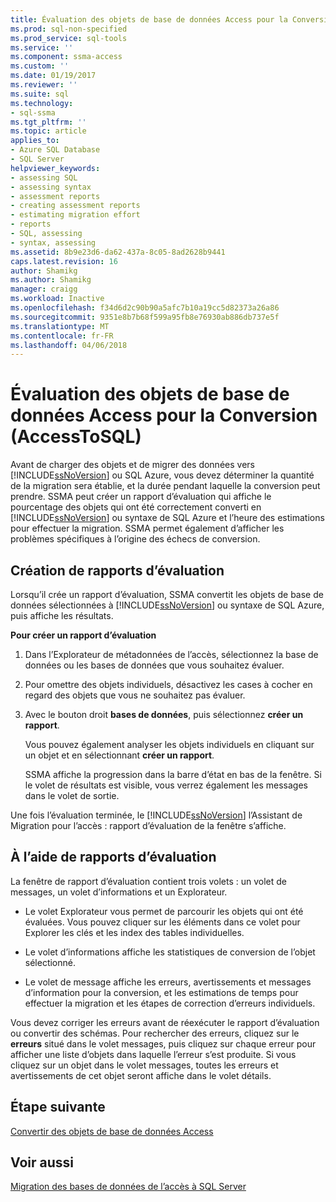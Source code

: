```yaml
---
title: Évaluation des objets de base de données Access pour la Conversion (AccessToSQL) | Documents Microsoft
ms.prod: sql-non-specified
ms.prod_service: sql-tools
ms.service: ''
ms.component: ssma-access
ms.custom: ''
ms.date: 01/19/2017
ms.reviewer: ''
ms.suite: sql
ms.technology:
- sql-ssma
ms.tgt_pltfrm: ''
ms.topic: article
applies_to:
- Azure SQL Database
- SQL Server
helpviewer_keywords:
- assessing SQL
- assessing syntax
- assessment reports
- creating assessment reports
- estimating migration effort
- reports
- SQL, assessing
- syntax, assessing
ms.assetid: 8b9e23d6-da62-437a-8c05-8ad2628b9441
caps.latest.revision: 16
author: Shamikg
ms.author: Shamikg
manager: craigg
ms.workload: Inactive
ms.openlocfilehash: f34d6d2c90b90a5afc7b10a19cc5d82373a26a86
ms.sourcegitcommit: 9351e8b7b68f599a95fb8e76930ab886db737e5f
ms.translationtype: MT
ms.contentlocale: fr-FR
ms.lasthandoff: 04/06/2018
---
```

# <a name="assessing-access-database-objects-for-conversion-accesstosql"></a>Évaluation des objets de base de données Access pour la Conversion (AccessToSQL)
Avant de charger des objets et de migrer des données vers [!INCLUDE[ssNoVersion](../../includes/ssnoversion_md.md)] ou SQL Azure, vous devez déterminer la quantité de la migration sera établie, et la durée pendant laquelle la conversion peut prendre. SSMA peut créer un rapport d’évaluation qui affiche le pourcentage des objets qui ont été correctement converti en [!INCLUDE[ssNoVersion](../../includes/ssnoversion_md.md)] ou syntaxe de SQL Azure et l’heure des estimations pour effectuer la migration. SSMA permet également d’afficher les problèmes spécifiques à l’origine des échecs de conversion.  
  
## <a name="creating-assessment-reports"></a>Création de rapports d’évaluation  
Lorsqu’il crée un rapport d’évaluation, SSMA convertit les objets de base de données sélectionnées à [!INCLUDE[ssNoVersion](../../includes/ssnoversion_md.md)] ou syntaxe de SQL Azure, puis affiche les résultats.  
  
**Pour créer un rapport d’évaluation**  
  
1.  Dans l’Explorateur de métadonnées de l’accès, sélectionnez la base de données ou les bases de données que vous souhaitez évaluer.  
  
2.  Pour omettre des objets individuels, désactivez les cases à cocher en regard des objets que vous ne souhaitez pas évaluer.  
  
3.  Avec le bouton droit **bases de données**, puis sélectionnez **créer un rapport**.  
  
    Vous pouvez également analyser les objets individuels en cliquant sur un objet et en sélectionnant **créer un rapport**.  
  
    SSMA affiche la progression dans la barre d’état en bas de la fenêtre. Si le volet de résultats est visible, vous verrez également les messages dans le volet de sortie.  
  
Une fois l’évaluation terminée, le [!INCLUDE[ssNoVersion](../../includes/ssnoversion_md.md)] l’Assistant de Migration pour l’accès : rapport d’évaluation de la fenêtre s’affiche.  
  
## <a name="using-assessment-reports"></a>À l’aide de rapports d’évaluation  
La fenêtre de rapport d’évaluation contient trois volets : un volet de messages, un volet d’informations et un Explorateur.  
  
-   Le volet Explorateur vous permet de parcourir les objets qui ont été évaluées. Vous pouvez cliquer sur les éléments dans ce volet pour Explorer les clés et les index des tables individuelles.  
  
-   Le volet d’informations affiche les statistiques de conversion de l’objet sélectionné.  
  
-   Le volet de message affiche les erreurs, avertissements et messages d’information pour la conversion, et les estimations de temps pour effectuer la migration et les étapes de correction d’erreurs individuels.  
  
Vous devez corriger les erreurs avant de réexécuter le rapport d’évaluation ou convertir des schémas. Pour rechercher des erreurs, cliquez sur le **erreurs** situé dans le volet messages, puis cliquez sur chaque erreur pour afficher une liste d’objets dans laquelle l’erreur s’est produite. Si vous cliquez sur un objet dans le volet messages, toutes les erreurs et avertissements de cet objet seront affiche dans le volet détails.  
  
## <a name="next-step"></a>Étape suivante  
[Convertir des objets de base de données Access](http://msdn.microsoft.com/en-us/e0ef67bf-80a6-4e6c-a82d-5d46e0623c6c)  
  
## <a name="see-also"></a>Voir aussi  
[Migration des bases de données de l’accès à SQL Server](http://msdn.microsoft.com/en-us/76a3abcf-2998-4712-9490-fe8d872c89ca)  
  

